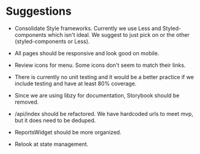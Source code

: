 # Suggestions

*   Consolidate Style frameworks. Currently we use Less and Styled-components which isn't ideal. We suggest to just pick on or the other (styled-components or Less).

*   All pages should be responsive and look good on mobile.

*   Review icons for menu. Some icons don't seem to match their links.

*   There is currently no unit testing and it would be a better practice if we include testing and have at least 80% coverage.

*   Since we are using libzy for documentation, Storybook should be removed.

*   /api/index should be refactored. We have hardcoded urls to meet mvp, but it does need to be deduped.

*   ReportsWidget should be more organized.

*   Relook at state management.

